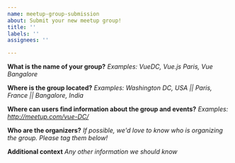 ```yaml
---
name: meetup-group-submission
about: Submit your new meetup group!
title: ''
labels: ''
assignees: ''

---
```


**What is the name of your group?**
_Examples: VueDC, Vue.js Paris, Vue Bangalore_



**Where is the group located?**
_Examples: Washington DC, USA || Paris, France || Bangalore, India_



**Where can users find information about the group and events?**
_Examples: http://meetup.com/vue-DC/_



**Who are the organizers?**
_If possible, we'd love to know who is organizing the group. Please tag them below!_



**Additional context**
_Any other information we should know_


